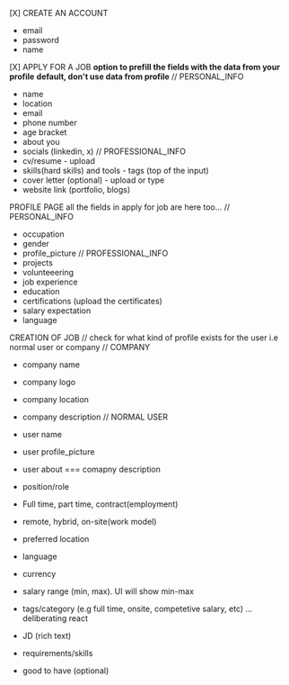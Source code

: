 [X] CREATE AN ACCOUNT
- email
- password
- name

[X] APPLY FOR A JOB
**option to prefill the fields with the data from your profile**
**default, don't use data from profile**
// PERSONAL_INFO
- name
- location
- email
- phone number
- age bracket
- about you
- socials (linkedin, x)
// PROFESSIONAL_INFO
- cv/resume - upload
- skills(hard skills) and tools - tags (top of the input)
- cover letter (optional) - upload or type
- website link (portfolio, blogs)

PROFILE PAGE
all the fields in apply for job are here too...
// PERSONAL_INFO
- occupation
- gender
- profile_picture
// PROFESSIONAL_INFO
- projects
- volunteeering
- job experience
- education
- certifications (upload the certificates)
- salary expectation
- language

CREATION OF JOB
// check for what kind of profile exists for the user i.e normal user or company
// COMPANY
- company name
- company logo
- company location
- company description
// NORMAL USER
- user name
- user profile_picture
- user about === comapny description

- position/role
- Full time, part time, contract(employment)
- remote, hybrid, on-site(work model)
- preferred location
- language
- currency
- salary range (min, max). UI will show min-max
- tags/category (e.g full time, onsite, competetive salary, etc) ... deliberating
  react

- JD (rich text)
- requirements/skills
- good to have (optional)